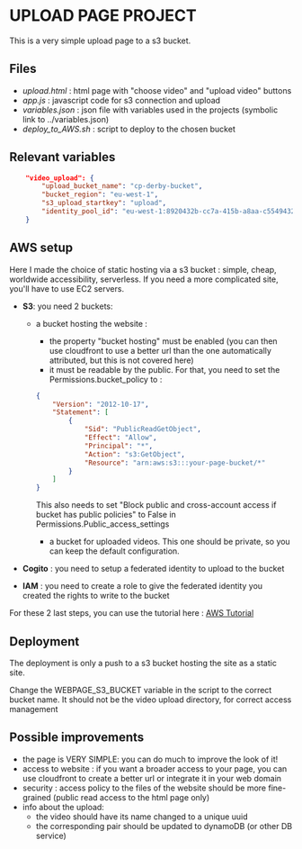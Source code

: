UPLOAD PAGE PROJECT
===================

This is a very simple upload page to a s3 bucket.

Files
-----
- _upload.html_ : html page with "choose video" and "upload video" buttons
- _app.js_ : javascript code for s3 connection and upload
- _variables.json_ : json file with variables used in the projects (symbolic link to ../variables.json)
- _deploy_to_AWS.sh_ : script to deploy to the chosen bucket


Relevant variables
-----------------

```json
    "video_upload": {
    	"upload_bucket_name": "cp-derby-bucket",                                // destination of the upload
    	"bucket_region": "eu-west-1",                                           // region of the bucket
    	"s3_upload_startkey": "upload",                                         // path to upload directory in the bucket
    	"identity_pool_id": "eu-west-1:8920432b-cc7a-415b-a8aa-c5549432d049"    // Cogito pooled id used to connect to s3
    }
```


AWS setup
---------
Here I made the choice of static hosting via a s3 bucket : simple, cheap, worldwide accessibility, serverless. If you need a more complicated site, you'll have to use EC2 servers.

- **S3**: you need 2 buckets:
    
    - a bucket hosting the website : 
        - the property "bucket hosting" must be enabled (you can then use cloudfront to use a better url than the one automatically attributed, but this is not covered here)
        - it must be readable by the public. For that, you need to set the Permissions.bucket_policy to :
        
        ```json
        {
            "Version": "2012-10-17",
            "Statement": [
                {
                    "Sid": "PublicReadGetObject",
                    "Effect": "Allow",
                    "Principal": "*",
                    "Action": "s3:GetObject",
                    "Resource": "arn:aws:s3:::your-page-bucket/*"
                }
            ]
        }
        ```
        This also needs to set "Block public and cross-account access if bucket has public policies" to False in Permissions.Public_access_settings
    
        - a bucket for uploaded videos. This one should be private, so you can keep the default configuration.
        
- **Cogito** : you need to setup a federated identity to upload to the bucket
- **IAM** : you need to create a role to give the federated identity you created the rights to write to the bucket

For these 2 last steps, you can use the tutorial here : [AWS Tutorial](https://docs.aws.amazon.com/sdk-for-javascript/v2/developer-guide/s3-example-photo-album.html)


Deployment
----------
The deployment is only a push to a s3 bucket hosting the site as a static site.

Change the WEBPAGE_S3_BUCKET variable in the script to the correct bucket name.
It should not be the video upload directory, for correct access management


Possible improvements
--------------------
- the page is VERY SIMPLE: you can do much to improve the look of it!
- access to website : if you want a broader access to your page, you can use cloudfront to create a better url or integrate it in your web domain
- security : access policy to the files of the website should be more fine-grained (public read access to the html page only)
- info about the upload:
    - the video should have its name changed to a unique uuid
    - the corresponding pair should be updated to dynamoDB (or other DB service)